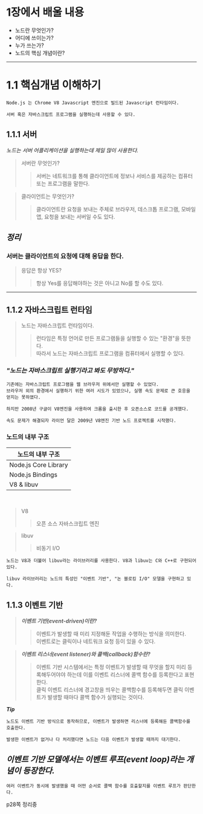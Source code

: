 # 1장에서 배울 내용

* 노드란 무엇인가?
* 어디에 쓰이는가?
* 누가 쓰는가?
* 노드의 핵심 개념이란?

---
# 1.1 핵심개념 이해하기
    Node.js 는 Chrome V8 Javascript 엔진으로 빌드된 Javascript 런타임이다.

    서버 혹은 자바스크립트 프로그램을 실행하는데 사용할 수 있다.

## 1.1.1 서버
*노드는 서버 어플리케이션을 실행하는데 제일 많이 사용한다.<br>*
> 서버란 무엇인가?
>> 서버는 네트워크를 통해 클라이언트에 정보나 서비스를 제공하는 컴퓨터 또는 프로그램을 말한다.

> 클라이언트는 무엇인가?
>> 클라이언트란 요청을 보내는 주체로 브라우저, 데스크톱 프로그램, 모바일 앱, 요청을 보내는 서버일 수도 있다.

## *정리*
### 서버는 클라이언트의 요청에 대해 응답을 한다.
> 응답은 항상 YES? 
>> 항상 Yes를 응답해야하는 것은 아니고 No를 할 수도 있다.
---

## 1.1.2 자바스크립트 런타임
> 노드는 자바스크립트 런타임이다.
>> 런타임은 특정 언어로 만든 프로그램들을 실행할 수 있는 "환경"을 뜻한다.<br>
>> 따라서 노드는 자바스크립트 프로그램을 컴퓨터에서 실행할 수 있다.

### *__"노드는 자바스크립트 실행기라고 봐도 무방하다."__*

    기존에는 자바스크립트 프로그램을 웹 브라우저 위에서만 실행할 수 있었다.
    브라우저 외의 환경에서 실행하기 위한 여러 시도가 있었으나, 실행 속도 문제로 큰 호응을 얻지는 못하였다.

    하지만 2008년 구글이 V8엔진을 사용하여 크롬을 출시한 후 오픈소스로 코드를 공개했다.

    속도 문제가 해결되자 라이언 달은 2009년 V8엔진 기반 노드 프로젝트를 시작했다.

### 노드의 내부 구조

| 노드의 내부 구조 |
| --- |
| Node.js Core Library |
| Node.js Bindings |
| V8 & libuv |
<br>

> V8
>> 오픈 소스 자바스크립트 엔진

> libuv
>> 비동기 I/O

    노드는 V8과 더불어 libuv라는 라이브러리를 사용한다. V8과 libuv는 C와 C++로 구현되어 있다.
    
    libuv 라이브러리는 노드의 특성인 "이벤트 기반", "논 블로킹 I/O" 모델을 구현하고 있다.

## 1.1.3 이벤트 기반

> *__이벤트 기반(event-driven)이란?__*
>> 이벤트가 발생할 때 미리 지정해둔 작업을 수행하는 방식을 의미한다. <br>
>> 이벤트로는 클릭이나 네트워크 요청 등이 있을 수 있다.

> *__이벤트 리스너(event listener)와 콜백(callback)함수란?__*
>> 이벤트 기반 시스템에서는 특정 이벤트가 발생할 때 무엇을 할지 미리 등록해두어야야 하는데 이를 이벤트 리스너에 콜백 함수를 등록한다고 표현한다.<br>
>> 클릭 이벤트 리스너에 경고창을 띄우는 콜백함수를 등록해두면 클릭 이벤트가 발생할 때마다 콜백 함수가 실행되는 것이다.

*__Tip__*

    노드도 이벤트 기반 방식으로 동작하므로, 이벤트가 발생하면 리스너에 등록해둔 콜백함수를 호출한다.

    발생한 이벤트가 없거나 다 처리했다면 노드는 다음 이벤트가 발생할 때까지 대기한다.

## *이벤트 기반 모델에서는 이벤트 루프(event loop)라는 개념이 등장한다.*
    여러 이벤트가 동시에 발생했을 때 어떤 순서로 콜백 함수를 호출할지를 이벤트 루프가 판단한다.

p28쪽 정리중


